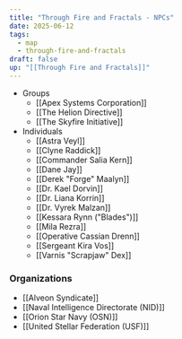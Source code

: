 ```yaml
---
title: "Through Fire and Fractals - NPCs"
date: 2025-06-12
tags:
  - map
  - through-fire-and-fractals
draft: false
up: "[[Through Fire and Fractals]]"
---
```


- Groups
	- [[Apex Systems Corporation]]
	- [[The Helion Directive]]
	- [[The Skyfire Initiative]]
- Individuals
	- [[Astra Veyl]]
	- [[Clyne Raddick]]
	- [[Commander Salia Kern]]
	- [[Dane Jay]]
	- [[Derek "Forge" Maalyn]]
	- [[Dr. Kael Dorvin]]
	- [[Dr. Liana Korrin]]
	- [[Dr. Vyrek Malzan]]
	- [[Kessara Rynn ("Blades")]]
	- [[Mila Rezra]]
	- [[Operative Cassian Drenn]]
	- [[Sergeant Kira Vos]]
	- [[Varnis "Scrapjaw" Dex]]

### Organizations

- [[Alveon Syndicate]]
- [[Naval Intelligence Directorate (NID)]]
- [[Orion Star Navy (OSN)]]
- [[United Stellar Federation (USF)]]